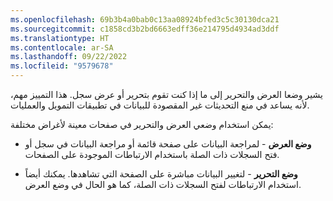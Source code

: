 ```yaml
---
ms.openlocfilehash: 69b3b4a0bab0c13aa08924bfed3c5c30130dca21
ms.sourcegitcommit: c1858cd3b2bd6663edff36e214795d4934ad3ddf
ms.translationtype: HT
ms.contentlocale: ar-SA
ms.lasthandoff: 09/22/2022
ms.locfileid: "9579678"
---
```

يشير وضعا العرض والتحرير إلى ما إذا كنت تقوم بتحرير أو عرض سجل. هذا التمييز مهم، لأنه يساعد في منع التحديثات غير المقصودة للبيانات في تطبيقات التمويل والعمليات.

يمكن استخدام وضعي العرض والتحرير في صفحات معينة لأغراض مختلفة:

- **وضع العرض** - لمراجعة البيانات على صفحة قائمة أو مراجعة البيانات في سجل أو فتح السجلات ذات الصلة باستخدام الارتباطات الموجودة على الصفحات.

- **وضع التحرير** - لتغيير البيانات مباشرة على الصفحة التي تشاهدها. يمكنك أيضاً استخدام الارتباطات لفتح السجلات ذات الصلة، كما هو الحال في وضع العرض. 
